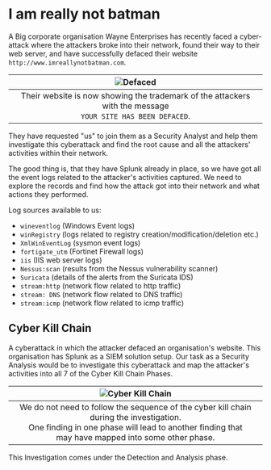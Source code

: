 # I am really not batman

A Big corporate organisation Wayne Enterprises has recently faced a cyber-attack where the attackers broke into their 
network, found their way to their web server, and have successfully defaced their website 
`http://www.imreallynotbatman.com`. 

|                                  ![Defaced](/_static/images/defaced.png)                                  |
|:--------------------------------------------------------------------------------------------------------------:|
| Their website is now showing the trademark of the attackers with the message <br>`YOUR SITE HAS BEEN DEFACED`. |

They have requested "us" to join them as a Security Analyst and help them investigate this cyberattack and find the 
root cause and all the attackers' activities within their network.

The good thing is, that they have Splunk already in place, so we have got all the event logs related to the attacker's 
activities captured. We need to explore the records and find how the attack got into their network and what actions 
they performed.

Log sources available to us: 

* `wineventlog` (Windows Event logs)
* `winRegistry` (logs related to registry creation/modification/deletion etc.)
* `XmlWinEventLog` (sysmon event logs)
* `fortigate_utm` (Fortinet Firewall logs)
* `iis` (IIS web server logs)
* `Nessus:scan` (results from the Nessus vulnerability scanner)  
* `Suricata` (details of the alerts from the Suricata IDS)
* `stream:http` (network flow related to http traffic)
* `stream: DNS` (network flow related to DNS traffic)
* `stream:icmp` (network flow related to icmp traffic)

## Cyber Kill Chain

A cyberattack in which the attacker defaced an organisation's website. This organisation has Splunk as a SIEM 
solution setup. Our task as a Security Analysis would be to investigate this cyberattack and map the attacker's 
activities into all 7 of the Cyber Kill Chain Phases. 

|                                                                         ![Cyber Kill Chain](/_static/images/ckc.png)                                                                         |
|:-------------------------------------------------------------------------------------------------------------------------------------------------------------------------------------------------:|
| We do not need to follow the sequence of the cyber kill chain during the investigation. <br>One finding in one phase will lead to another finding that <br>may have mapped into some other phase. |

This Investigation comes under the Detection and Analysis phase.